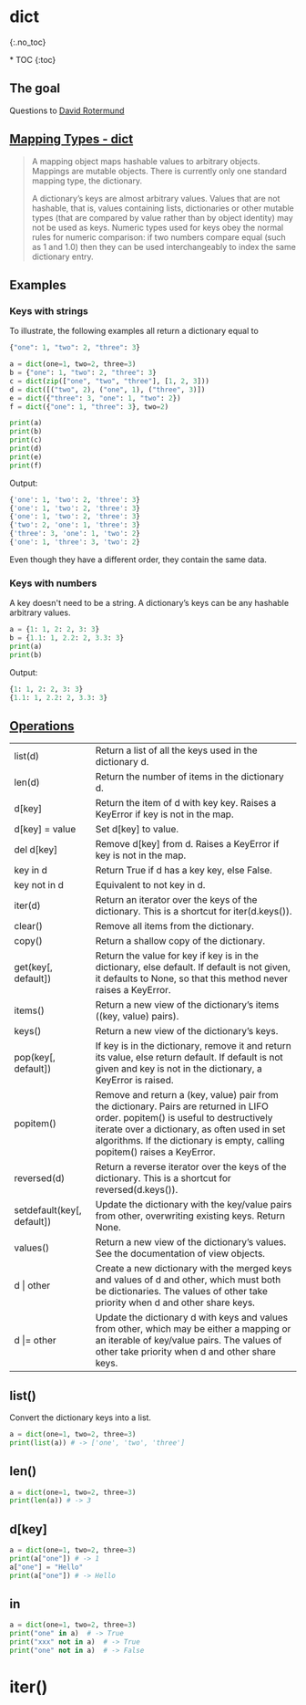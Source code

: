 # dict
{:.no_toc}

<nav markdown="1" class="toc-class">
* TOC
{:toc}
</nav>

## The goal



Questions to [David Rotermund](mailto:davrot@uni-bremen.de)

## [Mapping Types - dict​](https://docs.python.org/3/library/stdtypes.html#mapping-types-dict)

> A mapping object maps hashable values to arbitrary objects. Mappings are mutable objects. There is currently only one standard mapping type, the dictionary. ​
>
> A dictionary’s keys are almost arbitrary values. Values that are not hashable, that is, values containing lists, dictionaries or other mutable types (that are compared by value rather than by object identity) may not be used as keys. Numeric types used for keys obey the normal rules for numeric comparison: if two numbers compare equal (such as 1 and 1.0) then they can be used interchangeably to index the same dictionary entry. ​


## Examples 

### Keys with strings

To illustrate, the following examples all return a dictionary equal to ​

```python
{"one": 1, "two": 2, "three": 3}
```

```python
a = dict(one=1, two=2, three=3)
b = {"one": 1, "two": 2, "three": 3}
c = dict(zip(["one", "two", "three"], [1, 2, 3]))
d = dict([("two", 2), ("one", 1), ("three", 3)])
e = dict({"three": 3, "one": 1, "two": 2})
f = dict({"one": 1, "three": 3}, two=2)

print(a)
print(b)
print(c)
print(d)
print(e)
print(f)
```

Output:

```python
{'one': 1, 'two': 2, 'three': 3}
{'one': 1, 'two': 2, 'three': 3}
{'one': 1, 'two': 2, 'three': 3}
{'two': 2, 'one': 1, 'three': 3}
{'three': 3, 'one': 1, 'two': 2}
{'one': 1, 'three': 3, 'two': 2}
```
Even though they have a different order, they contain the same data. 

### Keys with numbers

A key doesn't need to be a string. A dictionary’s keys can be any hashable arbitrary values.

```python
a = {1: 1, 2: 2, 3: 3}
b = {1.1: 1, 2.2: 2, 3.3: 3}
print(a)
print(b)
```

Output:

```python
{1: 1, 2: 2, 3: 3}
{1.1: 1, 2.2: 2, 3.3: 3}
```

## [Operations](https://docs.python.org/3/library/stdtypes.html#mapping-types-dict)

|||
|---|---|
|list(d)​|Return a list of all the keys used in the dictionary d.​|
|len(d)​|Return the number of items in the dictionary d.​|
|d[key]|Return the item of d with key key. Raises a KeyError if key is not in the map.​|
|d[key] = value​|Set d[key] to value.​|
|del d[key]|Remove d[key] from d. Raises a KeyError if key is not in the map.​|
|key in d​|Return True if d has a key key, else False.​|
|key not in d​|Equivalent to not key in d.​|
|iter(d)​|Return an iterator over the keys of the dictionary. This is a shortcut for iter(d.keys()).​|
|clear()​|Remove all items from the dictionary.​|
|copy()​|Return a shallow copy of the dictionary.​|
|get(key[, default])​|Return the value for key if key is in the dictionary, else default. If default is not given, it defaults to None, so that this method never raises a KeyError.​|
|items()​|Return a new view of the dictionary’s items ((key, value) pairs). ​|
|keys()​|Return a new view of the dictionary’s keys.​|
|pop(key[, default])​|If key is in the dictionary, remove it and return its value, else return default. If default is not given and key is not in the dictionary, a KeyError is raised.​|
|popitem()​|Remove and return a (key, value) pair from the dictionary. Pairs are returned in LIFO order.​ popitem() is useful to destructively iterate over a dictionary, as often used in set algorithms. If the dictionary is empty, calling popitem() raises a KeyError.​|
|reversed(d)​|Return a reverse iterator over the keys of the dictionary. This is a shortcut for reversed(d.keys()).​|
|setdefault(key[, default])​|Update the dictionary with the key/value pairs from other, overwriting existing keys. Return None.​|
|values()​|Return a new view of the dictionary’s values. See the documentation of view objects.​|
|d \| other​|Create a new dictionary with the merged keys and values of d and other, which must both be dictionaries. The values of other take priority when d and other share keys.​|
|d \|= other​|Update the dictionary d with keys and values from other, which may be either a mapping or an iterable of key/value pairs. The values of other take priority when d and other share keys.​|

## list()

Convert the dictionary keys into a list.

```python
a = dict(one=1, two=2, three=3)
print(list(a)) # -> ['one', 'two', 'three']
```

## len()

```python
a = dict(one=1, two=2, three=3)
print(len(a)) # -> 3
```

## d[key]

```python
a = dict(one=1, two=2, three=3)
print(a["one"]) # -> 1
a["one"] = "Hello" 
print(a["one"]) # -> Hello
```

## in

```python
a = dict(one=1, two=2, three=3)
print("one" in a)  # -> True
print("xxx" not in a)  # -> True
print("one" not in a)  # -> False
```

# iter()

